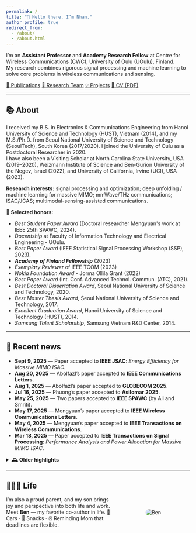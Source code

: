 ```yaml
---
permalink: /
title: "👋 Hello there, I’m Nhan."
author_profile: true
redirect_from:
  - /about/
  - /about.html
---
```


I’m an **Assistant Professor** and **Academy Research Fellow** at Centre for Wireless Communications (CWC), University of Oulu (UOulu), Finland.  
My research combines rigorous signal processing and machine learning to solve core problems in wireless communications and sensing.

<div class="btn-group" style="margin:0.8rem 0;">
  <a class="btn btn--primary" href="/publications/">📄 Publications</a>
  <a class="btn" href="/portfolio/">👥 Research Team</a>
  <a class="btn" href="/year-archive/">💡 Projects</a>
  <a class="btn" href="https://nhanng9115.github.io/homepage/files/Resume.pdf" target="_blank" rel="noopener">📑 CV (PDF)</a>
</div>

---

## 📚 About
I received my B.S. in Electronics & Communications Engineering from Hanoi University of Science and Technology (HUST), Vietnam (2014), and my M.S./Ph.D. from Seoul National University of Science and Technology (SeoulTech), South Korea (2017/2020). I joined the University of Oulu as a Postdoctoral Researcher in 2020.  
I have also been a Visiting Scholar at North Carolina State University, USA (2019–2020), Weizmann Institute of Science and Ben-Gurion University of the Negev, Israel (2022), and University of California, Irvine (UCI), USA (2023).

**Research interests:** signal processing and optimization; deep unfolding / machine learning for massive MIMO; mmWave/THz communications; ISAC/JCAS; multimodal-sensing-assisted communications.

🏅 **Selected honors:**
- _Best Student Paper Award_ (Doctoral researcher Mengyuan's work at IEEE 25th SPAWC, 2024).
- _Docentship_ at Faculty of Information Technology and Electrical Engineering - UOulu. 
- _Best Paper Award_ (IEEE Statistical Signal Processing Workshop (SSP), 2023).
- _**Academy of Finland Fellowship**_ (2023)
- _Exemplary Reviewer_ of IEEE TCOM (2023)
- _Nokia Foundation Award_  - Jorma Ollila Grant (2022)
- _Best Paper Award_ (Int. Conf. Advanced Technol. Commun. (ATC), 2021).
- _Best Doctoral Dissertation Award_, Seoul National University of Science and Technology, 2020.
- _Best Master Thesis Award_, Seoul National University of Science and Technology, 2017.
- _Excellent Graduation Award_, Hanoi University of Science and Technology (HUST), 2014.
- _Samsung Talent Scholarship_, Samsung Vietnam R&D Center, 2014.

---

## 📰 Recent news
- **Sept 9, 2025** — Paper accepted to **IEEE JSAC**: *Energy Efficiency for Massive MIMO ISAC*.  
- **Aug 20, 2025** — Abolfazl’s paper accepted to **IEEE Communications Letters**.  
- **Aug 1, 2025** — Abolfazl’s paper accepted to **GLOBECOM 2025**.  
- **Jul 16, 2025** — Phuong’s paper accepted to **Asilomar 2025**.  
- **May 25, 2025** — Two papers accepted to **IEEE SPAWC** (by Ali and Smriti).  
- **May 17, 2025** — Mengyuan’s paper accepted to **IEEE Wireless Communications Letters**.  
- **May 4, 2025** — Mengyuan’s paper accepted to **IEEE Transactions on Wireless Communications**.  
- **Mar 18, 2025** — Paper accepted to **IEEE Transactions on Signal Processing**: *Performance Analysis and Power Allocation for Massive MIMO ISAC*.  

<details>
<summary><strong>🕰️ Older highlights</strong></summary>

<ul>
  <li><b>Dec 21, 2024</b> — Three papers accepted to <i>IEEE WCNC</i>.</li>
  <li><b>Dec 20, 2024</b> — Two papers accepted to <i>IEEE ICASSP</i>.</li>
  <li><b>Dec 12, 2024</b> — EuCAP 2025 acceptance (ML-Assisted RIS for ISAC).</li>
  <li><b>Oct 24, 2024</b> — TSP paper listed among SPS Top 25 downloads (Sep 2023–Sep 2024).</li>
  <li><b>Sep–Jul 2024</b> — Multiple acceptances: T-VT, JSTSP SI (ISAC), Globecom, Asilomar, SPAWC.</li>
  <li><b>Earlier (2021–2023)</b> — Best Paper Awards (SSP, SPAWC, ATC); major acceptances in TWC, TSP, VTM; Academy Fellowship awarded (2023).</li>
</ul>

</details>

---

## 👨‍👩‍👦 Life
<div style="display:flex; align-items:center; gap:1rem; margin:1rem 0;">
  <div style="flex:1;">
    I’m also a proud parent, and my son brings joy and perspective into both life and work.  
    Meet <strong>Ben</strong> — my favorite co-author in life.  
    🚗 Cars · 🍪 Snacks · ⏰ Reminding Mom that deadlines are flexible.
  </div>
  <div style="flex:0 0 200px; text-align:center;">
    <img src="https://nhanng9115.github.io/homepage/images/Ben.jpg" alt="Ben" style="border-radius:12px; max-width:100%; height:auto;">
  </div>
</div>
